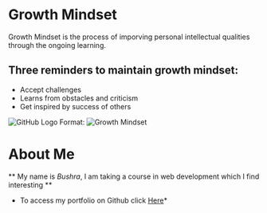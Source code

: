 # Growth Mindset
Growth Mindset is the process of imporving personal intellectual qualities through the ongoing learning. 

## Three reminders to maintain growth mindset: 
* Accept challenges
* Learns from obstacles and criticism
* Get inspired by success of others

![GitHub Logo](http://dgt.co.za/wp-content/uploads/2018/05/header-image_heads.png)
Format: ![Growth Mindset](http://dgt.co.za/wp-content/uploads/2018/05/header-image_heads.png)


# About Me
** My name is _Bushra_, I am taking a course in web development which I find interesting **

* To access my portfolio on Github click [Here](https://github.com/bushra1991/)*
